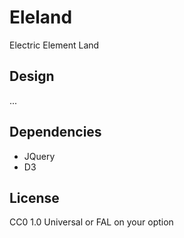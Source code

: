 # Eleland

Electric Element Land


## Design

...

## Dependencies

+ JQuery
+ D3


## License

CC0 1.0 Universal or FAL on your option
